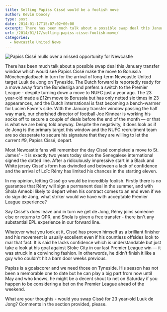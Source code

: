 ```yaml
---
title: Selling Papiss Cissé would be a foolish move
author: Kevin Doocey
type: post
date: 2014-01-17T15:07:02+00:00
excerpt: There has been much talk about a possible swap deal this January transfer window which would see Papiss Cissé make the move to Borussia Mönchengladbach..
url: /2014/01/17/selling-papiss-cisse-foolish-move/
categories:
  - Newcastle United News
---
```


![Papiss Cissé mulls over a missed opportunity for Newcastle](https://www.tynetime.com/wp-content/uploads/2014/01/Papiss-Cisse-Newcastle-2014.jpg "Cissé - Still has the quality to become a regular goalscorer again")

There has been much talk about a possible swap deal this January transfer window which would see Papiss Cissé make the move to Borussia Mönchengladbach in turn for the arrival of long-term Newcastle United target Luuk de Jong on Tyneside. The Dutch forward is reportedly ready for a move away from the Bundesliga and prefers a switch to the Premier League - despite turning down a move to NUFC just a year ago. The 23 year-old made a £12m move to Borussia but has only netted six times in 23 appearances, and the Dutch international is fast becoming a bench-warmer for Lucien Favre's side. With the January transfer window passing the half way mark, our cherished director of football Joe Kinnear is working his socks off to secure a couple of deals before the end of the month — or that is what we are being told anyway. Despite the negativity, it does look as if de Jong is the primary target this window and the NUFC recruitment team are so desperate to secure his signature that they are willing to let the current #9, Papiss Cissé, depart.

Most Newcastle fans will remember the day Cissé completed a move to St. James' - it is exactly two years today since the Senegalese international signed the dotted line. After a ridiculously impressive start in a Black and White jersey Cissé's form has dwindled and between a lack of confidence and the arrival of Loïc Rémy has limited his chances in the starting eleven.

In my opinion, letting Cissé go would be incredibly foolish. Firstly there is no guarantee that Rémy will sign a permanent deal in the summer, and with Shola Ameobi likely to depart when his contract comes to an end even if we do sign de Jong, what striker would we have with acceptable Premier League experience?

Say Cissé's does leave and in turn we get de Jong, Rémy joins someone else or returns to QPR, and Shola is given a free transfer - there isn't any substantial EPL experience in our forward line.

Whatever what you look at it, Cissé has proven himself as a brilliant finisher and his movement is usually excellent even if his countless offsides look to mar that fact. It is said he lacks confidence which is understandable but just take a look at his goal against Stoke City in our last Premier League win — it was struck in a convincing fashion. In otherwords, he didn't finish it like a guy who couldn't hit a barn door weeks previous.

Papiss is a goalscorer and we need those on Tyneside. His season has not been a memorable one to date but he can play a big part from now until May and who knows, he might be a decent shout to net on Saturday if you happen to be considering a bet on the Premier League ahead of the weekend.

What are your thoughts - would you swap Cissé for 23 year-old Luuk de Jong? Comments in the section provided, please.
